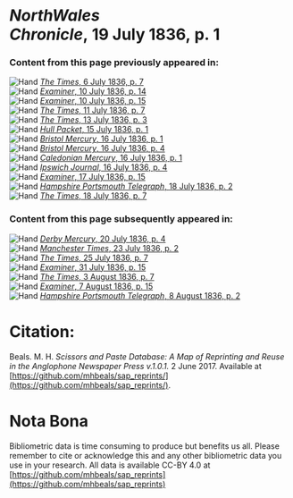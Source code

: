 # *NorthWales Chronicle*, 19 July 1836, p. 1  
  
### Content from this page previously appeared in:  
![Hand](http://scissorsandpaste.net/wp-content/uploads/2017/06/smallhandpointer.png) [*The Times*, 6 July 1836, p. 7](https://mhbeals.github.io/sap_html/The-Times/The-Times-6-July-1836-p-7)  
![Hand](http://scissorsandpaste.net/wp-content/uploads/2017/06/smallhandpointer.png) [*Examiner*, 10 July 1836, p. 14](https://mhbeals.github.io/sap_html/Examiner/Examiner-10-July-1836-p-14)  
![Hand](http://scissorsandpaste.net/wp-content/uploads/2017/06/smallhandpointer.png) [*Examiner*, 10 July 1836, p. 15](https://mhbeals.github.io/sap_html/Examiner/Examiner-10-July-1836-p-15)  
![Hand](http://scissorsandpaste.net/wp-content/uploads/2017/06/smallhandpointer.png) [*The Times*, 11 July 1836, p. 7](https://mhbeals.github.io/sap_html/The-Times/The-Times-11-July-1836-p-7)  
![Hand](http://scissorsandpaste.net/wp-content/uploads/2017/06/smallhandpointer.png) [*The Times*, 13 July 1836, p. 3](https://mhbeals.github.io/sap_html/The-Times/The-Times-13-July-1836-p-3)  
![Hand](http://scissorsandpaste.net/wp-content/uploads/2017/06/smallhandpointer.png) [*Hull Packet*, 15 July 1836, p. 1](https://mhbeals.github.io/sap_html/Hull-Packet/Hull-Packet-15-July-1836-p-1)  
![Hand](http://scissorsandpaste.net/wp-content/uploads/2017/06/smallhandpointer.png) [*Bristol Mercury*, 16 July 1836, p. 1](https://mhbeals.github.io/sap_html/Bristol-Mercury/Bristol-Mercury-16-July-1836-p-1)  
![Hand](http://scissorsandpaste.net/wp-content/uploads/2017/06/smallhandpointer.png) [*Bristol Mercury*, 16 July 1836, p. 4](https://mhbeals.github.io/sap_html/Bristol-Mercury/Bristol-Mercury-16-July-1836-p-4)  
![Hand](http://scissorsandpaste.net/wp-content/uploads/2017/06/smallhandpointer.png) [*Caledonian Mercury*, 16 July 1836, p. 1](https://mhbeals.github.io/sap_html/Caledonian-Mercury/Caledonian-Mercury-16-July-1836-p-1)  
![Hand](http://scissorsandpaste.net/wp-content/uploads/2017/06/smallhandpointer.png) [*Ipswich Journal*, 16 July 1836, p. 4](https://mhbeals.github.io/sap_html/Ipswich-Journal/Ipswich-Journal-16-July-1836-p-4)  
![Hand](http://scissorsandpaste.net/wp-content/uploads/2017/06/smallhandpointer.png) [*Examiner*, 17 July 1836, p. 15](https://mhbeals.github.io/sap_html/Examiner/Examiner-17-July-1836-p-15)  
![Hand](http://scissorsandpaste.net/wp-content/uploads/2017/06/smallhandpointer.png) [*Hampshire Portsmouth Telegraph*, 18 July 1836, p. 2](https://mhbeals.github.io/sap_html/Hampshire-Portsmouth-Telegraph/Hampshire-Portsmouth-Telegraph-18-July-1836-p-2)  
![Hand](http://scissorsandpaste.net/wp-content/uploads/2017/06/smallhandpointer.png) [*The Times*, 18 July 1836, p. 7](https://mhbeals.github.io/sap_html/The-Times/The-Times-18-July-1836-p-7)  
  
### Content from this page subsequently appeared in:  
![Hand](http://scissorsandpaste.net/wp-content/uploads/2017/06/smallhandpointer.png) [*Derby Mercury*, 20 July 1836, p. 4](https://mhbeals.github.io/sap_html/Derby-Mercury/Derby-Mercury-20-July-1836-p-4)  
![Hand](http://scissorsandpaste.net/wp-content/uploads/2017/06/smallhandpointer.png) [*Manchester Times*, 23 July 1836, p. 2](https://mhbeals.github.io/sap_html/Manchester-Times/Manchester-Times-23-July-1836-p-2)  
![Hand](http://scissorsandpaste.net/wp-content/uploads/2017/06/smallhandpointer.png) [*The Times*, 25 July 1836, p. 7](https://mhbeals.github.io/sap_html/The-Times/The-Times-25-July-1836-p-7)  
![Hand](http://scissorsandpaste.net/wp-content/uploads/2017/06/smallhandpointer.png) [*Examiner*, 31 July 1836, p. 15](https://mhbeals.github.io/sap_html/Examiner/Examiner-31-July-1836-p-15)  
![Hand](http://scissorsandpaste.net/wp-content/uploads/2017/06/smallhandpointer.png) [*The Times*, 3 August 1836, p. 7](https://mhbeals.github.io/sap_html/The-Times/The-Times-3-August-1836-p-7)  
![Hand](http://scissorsandpaste.net/wp-content/uploads/2017/06/smallhandpointer.png) [*Examiner*, 7 August 1836, p. 15](https://mhbeals.github.io/sap_html/Examiner/Examiner-7-August-1836-p-15)  
![Hand](http://scissorsandpaste.net/wp-content/uploads/2017/06/smallhandpointer.png) [*Hampshire Portsmouth Telegraph*, 8 August 1836, p. 2](https://mhbeals.github.io/sap_html/Hampshire-Portsmouth-Telegraph/Hampshire-Portsmouth-Telegraph-8-August-1836-p-2)  


# Citation: 

Beals. M. H. *Scissors and Paste Database: A Map of Reprinting and Reuse in the Anglophone Newspaper Press v.1.0.1.* 2 June 2017. Available at [https://github.com/mhbeals/sap_reprints/](https://github.com/mhbeals/sap_reprints/). 

# Nota Bona

Bibliometric data is time consuming to produce but benefits us all. Please remember to cite or acknowledge this and any other bibliometric data you use in your research. All data is available CC-BY 4.0 at [https://github.com/mhbeals/sap_reprints](https://github.com/mhbeals/sap_reprints)
